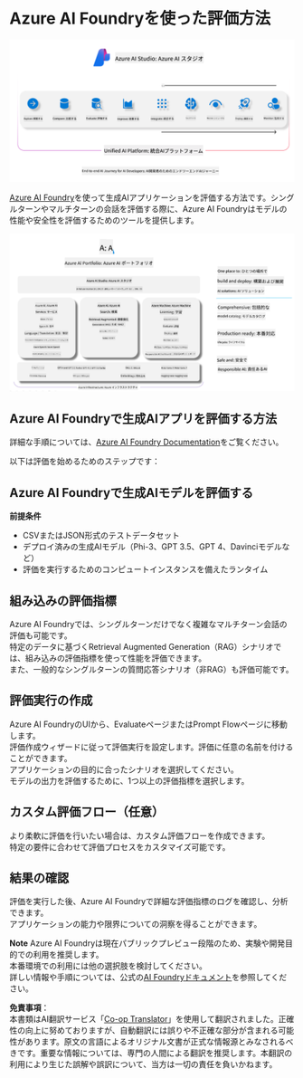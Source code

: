 <!--
CO_OP_TRANSLATOR_METADATA:
{
  "original_hash": "7b4235159486df4000e16b7b46ddfec3",
  "translation_date": "2025-07-16T22:29:33+00:00",
  "source_file": "md/01.Introduction/05/AIFoundry.md",
  "language_code": "ja"
}
-->
# **Azure AI Foundryを使った評価方法**

![aistudo](../../../../../translated_images/AIFoundry.9e0b513e999a1c5aa227e4c7028b5ff9a6cb712e6613c696705445ee4ca8f35d.ja.png)

[Azure AI Foundry](https://ai.azure.com?WT.mc_id=aiml-138114-kinfeylo)を使って生成AIアプリケーションを評価する方法です。シングルターンやマルチターンの会話を評価する際に、Azure AI Foundryはモデルの性能や安全性を評価するためのツールを提供します。

![aistudo](../../../../../translated_images/AIPortfolio.69da59a8e1eaa70f2bab1836c11a69fc97e59f1b1b4154ce5e58bc589d278047.ja.png)

## Azure AI Foundryで生成AIアプリを評価する方法
詳細な手順については、[Azure AI Foundry Documentation](https://learn.microsoft.com/azure/ai-studio/how-to/evaluate-generative-ai-app?WT.mc_id=aiml-138114-kinfeylo)をご覧ください。

以下は評価を始めるためのステップです：

## Azure AI Foundryで生成AIモデルを評価する

**前提条件**

- CSVまたはJSON形式のテストデータセット
- デプロイ済みの生成AIモデル（Phi-3、GPT 3.5、GPT 4、Davinciモデルなど）
- 評価を実行するためのコンピュートインスタンスを備えたランタイム

## 組み込みの評価指標

Azure AI Foundryでは、シングルターンだけでなく複雑なマルチターン会話の評価も可能です。  
特定のデータに基づくRetrieval Augmented Generation（RAG）シナリオでは、組み込みの評価指標を使って性能を評価できます。  
また、一般的なシングルターンの質問応答シナリオ（非RAG）も評価可能です。

## 評価実行の作成

Azure AI FoundryのUIから、EvaluateページまたはPrompt Flowページに移動します。  
評価作成ウィザードに従って評価実行を設定します。評価に任意の名前を付けることができます。  
アプリケーションの目的に合ったシナリオを選択してください。  
モデルの出力を評価するために、1つ以上の評価指標を選択します。

## カスタム評価フロー（任意）

より柔軟に評価を行いたい場合は、カスタム評価フローを作成できます。  
特定の要件に合わせて評価プロセスをカスタマイズ可能です。

## 結果の確認

評価を実行した後、Azure AI Foundryで詳細な評価指標のログを確認し、分析できます。  
アプリケーションの能力や限界についての洞察を得ることができます。

**Note** Azure AI Foundryは現在パブリックプレビュー段階のため、実験や開発目的での利用を推奨します。  
本番環境での利用には他の選択肢を検討してください。  
詳しい情報や手順については、公式の[AI Foundryドキュメント](https://learn.microsoft.com/azure/ai-studio/?WT.mc_id=aiml-138114-kinfeylo)を参照してください。

**免責事項**：  
本書類はAI翻訳サービス「[Co-op Translator](https://github.com/Azure/co-op-translator)」を使用して翻訳されました。正確性の向上に努めておりますが、自動翻訳には誤りや不正確な部分が含まれる可能性があります。原文の言語によるオリジナル文書が正式な情報源とみなされるべきです。重要な情報については、専門の人間による翻訳を推奨します。本翻訳の利用により生じた誤解や誤訳について、当方は一切の責任を負いかねます。